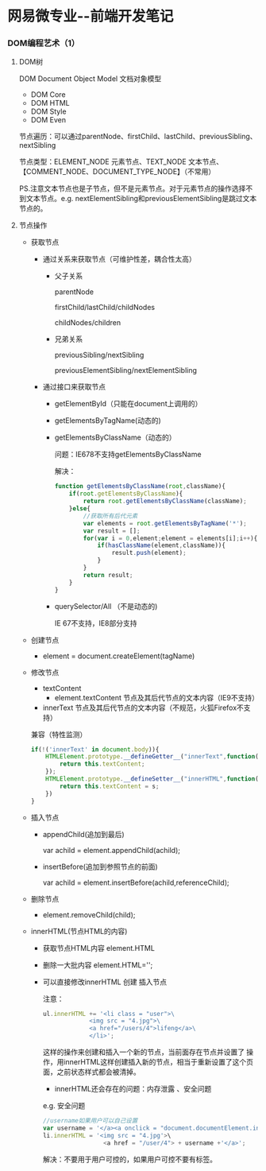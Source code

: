 # 网易微专业--前端开发笔记

### DOM编程艺术（1）

1. DOM树

    DOM Document Object Model 文档对象模型

   * DOM Core
   * DOM HTML
   * DOM Style
   * DOM Even

   节点遍历：可以通过parentNode、firstChild、lastChild、previousSibling、nextSibling

   节点类型：ELEMENT_NODE 元素节点、TEXT_NODE 文本节点、【COMMENT_NODE、DOCUMENT_TYPE_NODE】（不常用）

   PS.注意文本节点也是子节点，但不是元素节点。对于元素节点的操作选择不到文本节点。e.g. nextElementSibling和previousElementSibling是跳过文本节点的。

2. 节点操作

   * 获取节点

     * 通过关系来获取节点（可维护性差，耦合性太高）
       * 父子关系

         parentNode

         firstChild/lastChild/childNodes

         childNodes/children

       * 兄弟关系

         previousSibling/nextSibling

         previousElementSibling/nextElementSibling

     * 通过接口来获取节点

       * getElementById（只能在document上调用的）

       * getElementsByTagName(动态的)

       * getElementsByClassName（动态的）

         问题：IE678不支持getElementsByClassName

         解决：

         ```js
         function getElementsByClassName(root,className){
             if(root.getElementsByClassName){
                 return root.getElementsByClassName(className);
             }else{
                 //获取所有后代元素
                 var elements = root.getElementsByTagName('*');
                 var result = [];
                 for(var i = 0,element;element = elements[i];i++){
                     if(hasClassName(element,className)){
                         result.push(element);
                     }
                 }
                 return result;
             }
         }
         ```

       * querySelector/All （不是动态的)

         IE 67不支持，IE8部分支持

   * 创建节点

     * element = document.createElement(tagName)

   * 修改节点

     * textContent
       * element.textContent 节点及其后代节点的文本内容（IE9不支持）
     * innerText 节点及其后代节点的文本内容（不规范，火狐Firefox不支持）

      兼容（特性监测）

     ```js
     if(!('innerText' in document.body)){
         HTMLElement.prototype.__defineGetter__("innerText",function(){
             return this.textContent;
         });
         HTMLElement.prototype.__defineSetter__("innerHTML",function(s){
             return this.textContent = s;
         })
     }
     ```

   * 插入节点

     * appendChild(追加到最后)

       var achild = element.appendChild(achild);

     * insertBefore(追加到参照节点的前面) 

       var achild = element.insertBefore(achild,referenceChild);

   * 删除节点

     * element.removeChild(child);

   * innerHTML(节点HTML的内容)

     * 获取节点HTML内容 element.HTML

     * 删除一大批内容 element.HTML='';

     * 可以直接修改innerHTML 创建 插入节点

       注意：

       ```js
       ul.innerHTML += '<li class = "user">\
       				<img src = "4.jpg">\
       				<a href="/users/4">lifeng</a>\
       				</li>';
       ```

       这样的操作来创建和插入一个新的节点，当前面存在节点并设置了 操作，用innerHTML这样创建插入新的节点，相当于重新设置了这个页面，之前状态样式都会被清掉。  

       * innerHTML还会存在的问题：内存泄露 、安全问题

       e.g. 安全问题

       ```js
       //username如果用户可以自己设置
       var username = '</a><a onclick = "document.documentElement.innerHTML=\'我是黑客\'" href = "#">lifeng;
       li.innerHTML = '<img src = "4.jpg'>\
          				<a href = "/user/4"> + username +'</a>';
       ```

       解决：不要用于用户可控的，如果用户可控不要有标签。



